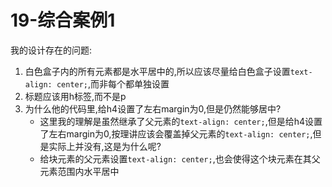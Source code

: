 # 19-综合案例1

我的设计存在的问题:

1. 白色盒子内的所有元素都是水平居中的,所以应该尽量给白色盒子设置`text-align: center;`,而非每个都单独设置
2. 标题应该用h标签,而不是p
3. 为什么他的代码里,给h4设置了左右margin为0,但是仍然能够居中?
   - 这里我的理解是虽然继承了父元素的`text-align: center;`,但是给h4设置了左右margin为0,按理讲应该会覆盖掉父元素的`text-align: center;`,但是实际上并没有,这是为什么呢?
   - 给块元素的父元素设置`text-align: center;`,也会使得这个块元素在其父元素范围内水平居中